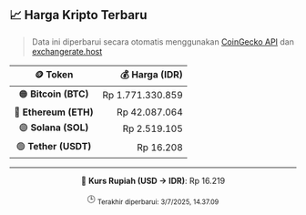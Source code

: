 

<!-- HARGA_KRIPTO -->
## 📈 Harga Kripto Terbaru

> Data ini diperbarui secara otomatis menggunakan [CoinGecko API](https://www.coingecko.com/) dan [exchangerate.host](https://exchangerate.host/)

<div align="center">

| 🪙 Token | 💰 Harga (IDR) |
|:------:|---------------:|
| 🟠 **Bitcoin (BTC)**   | Rp 1.771.330.859 |
| 🔵 **Ethereum (ETH)**  | Rp 42.087.064 |
| 🟣 **Solana (SOL)**    | Rp 2.519.105 |
| 🟢 **Tether (USDT)**   | Rp 16.208 |

---

💱 **Kurs Rupiah (USD → IDR)**: Rp 16.219

🕒 <sub>Terakhir diperbarui: 3/7/2025, 14.37.09</sub>

</div>
<!-- /HARGA_KRIPTO -->